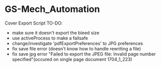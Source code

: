 # GS-Mech_Automation

Cover Export Script TO-DO:   
+ make sure it doesn't export the bleed size
+ use activeProcess to make a failsafe
+ change/investigate 'pdfExportPreferences' to JPG preferences
+ fix save file error (doesn't know how to handle rewriting a file)
+ fix save jpg error "Failed to export the JPEG file: Invalid page number specified"(occured on single page document 1704_1_223)
